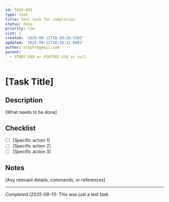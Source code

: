```yaml
---
id: TASK-003
type: task
title: Test task for completion
status: done
priority: low
size: S
created: '2025-09-11T18:20:20.538Z'
updated: '2025-09-11T18:20:31.008Z'
author: xtophr@gmail.com
parent:
  - STORY-XXX or FEATURE-XXX or null
---
```


# [Task Title]

## Description
[What needs to be done]

## Checklist
- [ ] [Specific action 1]
- [ ] [Specific action 2]
- [ ] [Specific action 3]

## Notes
[Any relevant details, commands, or references]


---
_Completed (2025-09-11):_ This was just a test task
